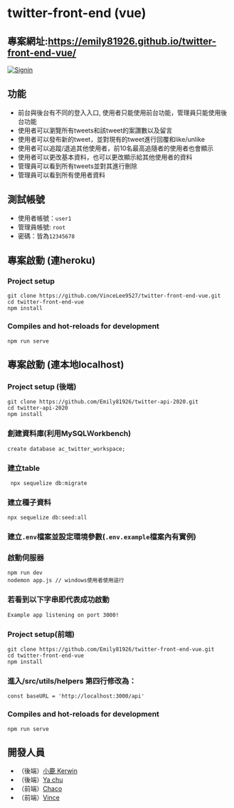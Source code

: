 # twitter-front-end (vue)

## 專案網址:https://emily81926.github.io/twitter-front-end-vue/

[![Signin](https://i.ibb.co/yY2prnq/2021-12-10.png)](https://emily81926.github.io/twitter-front-end-vue/)

## 功能
- 前台與後台有不同的登入入口, 使用者只能使用前台功能，管理員只能使用後台功能
- 使用者可以瀏覽所有tweets和該tweet的案讚數以及留言
- 使用者可以發布新的tweet，並對現有的tweet進行回覆和like/unlike
- 使用者可以追蹤/退追其他使用者，前10名最高追隨者的使用者也會顯示
- 使用者可以更改基本資料，也可以更改顯示給其他使用者的資料
- 管理員可以看到所有tweets並對其進行刪除
- 管理員可以看到所有使用者資料

## 測試帳號
- 使用者帳號：`user1`
- 管理員帳號: `root`
- 密碼：皆為`12345678`

## 專案啟動 (連heroku)
### Project setup
```
git clone https://github.com/VinceLee9527/twitter-front-end-vue.git
cd twitter-front-end-vue
npm install
```
### Compiles and hot-reloads for development
```
npm run serve
```

## 專案啟動 (連本地localhost)
### Project setup (後端)
```
git clone https://github.com/Emily81926/twitter-api-2020.git
cd twitter-api-2020
npm install
```
### 創建資料庫(利用MySQLＷorkbench)
```
create database ac_twitter_workspace;
```
### 建立table
```
 npx sequelize db:migrate
```
### 建立種子資料
```
npx sequelize db:seed:all
```
### 建立`.env`檔案並設定環境參數(`.env.example`檔案內有實例)
### 啟動伺服器
```
npm run dev  
nodemon app.js // windows使用者使用這行
```
### 若看到以下字串即代表成功啟動
`Example app listening on port 3000!`

### Project setup(前端)
```
git clone https://github.com/Emily81926/twitter-front-end-vue.git
cd twitter-front-end-vue
npm install
```
### 進入/src/utils/helpers 第四行修改為：
```
const baseURL = 'http://localhost:3000/api'
```
### Compiles and hot-reloads for development
```
npm run serve
```

## 開發人員
- （後端）[小鹿 Kerwin](https://github.com/tkoleo84119)
- （後端）[Ya chu](https://github.com/Emily81926)
- （前端）[Chaco](https://github.com/chacowang0125)
- （前端）[Vince](https://github.com/VinceLee9527)
